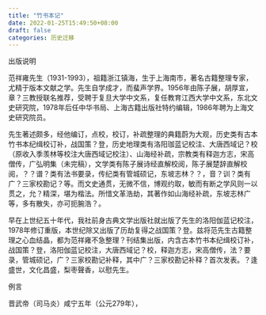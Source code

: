 ```yaml
---
title: "竹书本记"
date: 2022-01-25T15:49:50+08:00
draft: false
categories: 历史迁移
---
```

出版说明

范祥雍先生（1931-1993），祖籍浙江镇海，生于上海南市，著名古籍整理专家，尤精于版本文献之学。先生自学成才，而蜚声学界。1956年由陈子展，胡厚宣，章？三教授联名推荐，受聘于复旦大学中文系，复任教育江西大学中文系，东北文史研究院，1978年后任中华书局、上海古籍出版社特约编辑，1986年聘为上海文史研究院员。

先生著述颇多，经他编订，点校，校订，补疏整理的典籍蔚为大观，历史类有古本竹书本纪缉校订补，战国策？登，历史地理类有洛阳珈蓝记校注、大唐西域记？校（原收入季羡林等校注大唐西域记校注）、山海经补疏，宗教类有释迦方志，宋高僧传，广弘明集（未完稿），文学类有陈子展诗经直解校阅，陈子展楚辞直解校阅，？？谱？类有法书要录，传纪类有管城硕记，东坡志林？？，音？训？类有广？三家校勘记？等。而文史通贯，无微不信，博观约取，敏而有断之学风则一以贯之，允？精深，堪为楷法。所惜文革浩劫，其著作如山海经补疏，东坡志林广等，多有散失，亦可扼腕浩？。

早在上世纪五十年代，我社前身古典文学出版社就出版了先生的洛阳伽蓝记校注，1978年修订重版，本世纪除又出版了历劫复得之战国策？登。兹将范先生古籍整理之心血结晶，都为范祥雍不急整理？刊结集出版，内含古本竹书本纪缉校订补，战国策？登，洛阳伽蓝记校注，大唐西域记？校，释迦方志，宋高僧传，法？要录，管城硕记，广？三家校勘记补释，其中广？三家校勘记补释？首次发表。？逢盛世，文化昌盛，梨枣聲香，以慰先生。

例言

晋武帝（司马炎）咸宁五年（公元279年），
